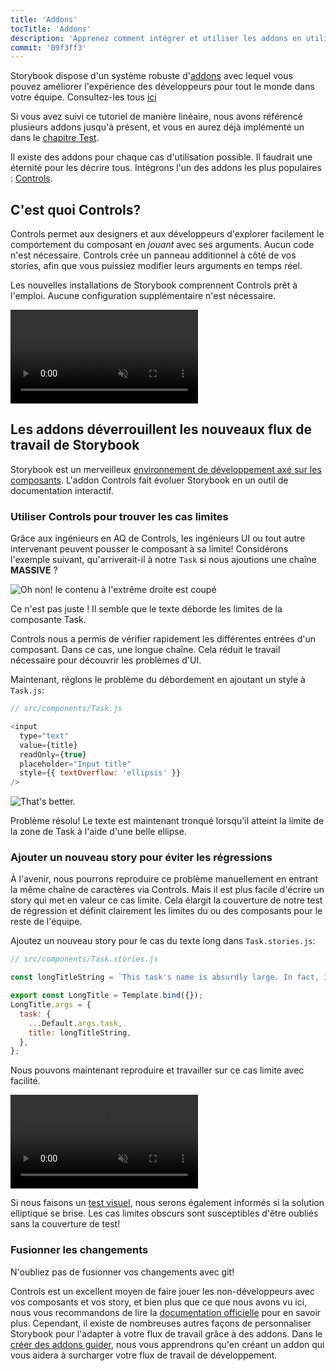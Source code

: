 ```yaml
---
title: 'Addons'
tocTitle: 'Addons'
description: 'Apprenez comment intégrer et utiliser les addons en utilisant un exemple populaire'
commit: '09f3ff3'
---
```


Storybook dispose d'un système robuste d'[addons](https://storybook.js.org/docs/react/configure/storybook-addons) avec lequel vous pouvez améliorer l'expérience des développeurs pour
tout le monde dans votre équipe. Consultez-les tous [ici](https://storybook.js.org/addons)

Si vous avez suivi ce tutoriel de manière linéaire, nous avons référencé plusieurs addons jusqu'à présent, et vous en aurez déjà implémenté un dans le [chapitre Test](/intro-to-storybook/react/fr/test/).

Il existe des addons pour chaque cas d'utilisation possible. Il faudrait une éternité pour les décrire tous. Intégrons l'un des addons les plus populaires : [Controls](https://storybook.js.org/docs/react/essentials/controls).

## C'est quoi Controls?

Controls permet aux designers et aux développeurs d'explorer facilement le comportement du composant en _jouant_ avec ses arguments. Aucun code n'est nécessaire. Controls crée un panneau additionnel à côté de vos stories, afin que vous puissiez modifier leurs arguments en temps réel.

Les nouvelles installations de Storybook comprennent Controls prêt à l'emploi. Aucune configuration supplémentaire n'est nécessaire.

<video autoPlay muted playsInline loop>
  <source
    src="/intro-to-storybook/controls-in-action.mp4"
    type="video/mp4"
  />
</video>

## Les addons déverrouillent les nouveaux flux de travail de Storybook

Storybook est un merveilleux [environnement de développement axé sur les composants](https://www.componentdriven.org/). L'addon Controls fait évoluer Storybook en un outil de documentation interactif.

### Utiliser Controls pour trouver les cas limites

Grâce aux ingénieurs en AQ de Controls, les ingénieurs UI ou tout autre intervenant peuvent pousser le composant à sa limite! Considérons l'exemple suivant, qu'arriverait-il à notre `Task` si nous ajoutions une chaîne **MASSIVE** ?

![Oh non! le contenu à l'extrême droite est coupé](/intro-to-storybook/task-edge-case.png)

Ce n'est pas juste ! Il semble que le texte déborde les limites de la composante Task.

Controls nous a permis de vérifier rapidement les différentes entrées d'un composant. Dans ce cas, une longue chaîne. Cela réduit le travail nécessaire pour découvrir les problèmes d'UI.

Maintenant, réglons le problème du débordement en ajoutant un style à `Task.js`:

```js
// src/components/Task.js

<input
  type="text"
  value={title}
  readOnly={true}
  placeholder="Input title"
  style={{ textOverflow: 'ellipsis' }}
/>
```

![That's better.](/intro-to-storybook/edge-case-solved-with-controls.png)

Problème résolu! Le texte est maintenant tronqué lorsqu'il atteint la limite de la zone de Task à l'aide d'une belle ellipse.

### Ajouter un nouveau story pour éviter les régressions

À l'avenir, nous pourrons reproduire ce problème manuellement en entrant la même chaîne de caractères via Controls. Mais il est plus facile d'écrire un story qui met en valeur ce cas limite. Cela élargit la couverture de notre test de régression et définit clairement les limites du ou des composants pour le reste de l'équipe.

Ajoutez un nouveau story pour le cas du texte long dans `Task.stories.js`:

```js
// src/components/Task.stories.js

const longTitleString = `This task's name is absurdly large. In fact, I think if I keep going I might end up with content overflow. What will happen? The star that represents a pinned task could have text overlapping. The text could cut-off abruptly when it reaches the star. I hope not!`;

export const LongTitle = Template.bind({});
LongTitle.args = {
  task: {
    ...Default.args.task,
    title: longTitleString,
  },
};
```

Nous pouvons maintenant reproduire et travailler sur ce cas limite avec facilité.

<video autoPlay muted playsInline loop>
  <source
    src="/intro-to-storybook/task-stories-long-title.mp4"
    type="video/mp4"
  />
</video>

Si nous faisons un [test visuel](/intro-to-storybook/react/fr/test/), nous serons également informés si la solution elliptique se brise. Les cas limites obscurs sont susceptibles d'être oubliés sans la couverture de test!

### Fusionner les changements

N'oubliez pas de fusionner vos changements avec git!

<div class="aside"><p>Controls est un excellent moyen de faire jouer les non-développeurs avec vos composants et vos story, et bien plus que ce que nous avons vu ici, nous vous recommandons de lire la <a href="https://storybook.js.org/docs/react/essentials/controls">documentation officielle</a> pour en savoir plus. Cependant, il existe de nombreuses autres façons de personnaliser Storybook pour l'adapter à votre flux de travail grâce à des addons. Dans le <a href="/create-an-addon/react/en/introduction/">créer des addons guider</a>, nous vous apprendrons qu'en créant un addon qui vous aidera à surcharger votre flux de travail de développement.</p></div>

